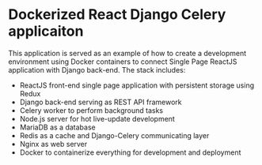 # Dockerized React Django Celery applicaiton

This application is served as an example of how to create a development environment using Docker containers to connect Single Page ReactJS application with Django back-end. The stack includes:

  - ReactJS front-end single page application with persistent storage using Redux
  - Django back-end serving as REST API framework
  - Celery worker to perform background tasks
  - Node.js server for hot live-update development
  - MariaDB as a database
  - Redis as a cache and Django-Celery communicating layer
  - Nginx as web server
  - Docker to containerize everything for development and deployment